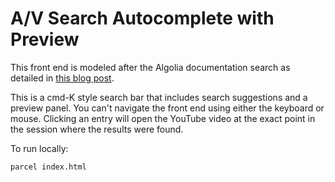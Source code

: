 # A/V Search Autocomplete with Preview

This front end is modeled after the Algolia documentation search as detailed in [this blog post](https://www.algolia.com/blog/ux/replicating-the-algolia-documentation-search-with-autocomplete/).

This is a cmd-K style search bar that includes search suggestions and a preview panel. You can't navigate the front end using either the keyboard or mouse. Clicking an entry will open the YouTube video at the exact point in the session where the results were found.

To run locally:

`parcel index.html`
